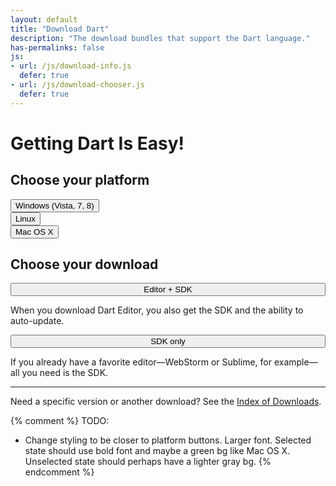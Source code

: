 ```yaml
---
layout: default
title: "Download Dart"
description: "The download bundles that support the Dart language."
has-permalinks: false
js:
- url: /js/download-info.js
  defer: true
- url: /js/download-chooser.js
  defer: true
---
```


# Getting Dart Is Easy!

## Choose your platform

<div class="btn-group-responsive btn-group hero-hldr btn-group-justified os-choices" style="display: table;">
  <div class="btn-group">
    <button type="button" class="btn btn-default btn-lg" id="windows">Windows (Vista, 7, 8)</button>
  </div>
  <div class="btn-group">
    <button type="button" class="btn btn-default btn-lg" id="linux">Linux</button>
  </div>
  <div class="btn-group">
    <button type="button" class="btn btn-default btn-lg" id="macos">Mac OS X</button>
  </div>
</div>

## Choose your download

<div class="row" markdown="1">
  <div class="col-md-6" markdown="1">

  <p align="center">
  <button id="editor" class="btn btn-lg download-choices" style="width:100%">
  Editor + SDK
  </button>
  </p>

  <p>
  When you download Dart Editor, you also get the SDK
  and the ability to auto-update.
  </p>

  </div>

  <div class="col-md-6" markdown="1">
  <p align="center">
  <button id="sdk" class="btn btn-lg btn-primary download-choices" style="width:100%">
  SDK only
  </button>
  </p>

  If you already have a favorite editor—WebStorm or Sublime,
  for example—all you need is the SDK.

  </div>
</div>

<div class="editor" style="display:none" markdown="1">

## Download Dart Editor

{% for platform in site.custom.downloads.binaries %}
<div class="{{platform.os}}" markdown="1">
{% include downloads/_get_dart_editor.html %}
</div>
{% endfor %}

</div>

<div class="sdk" style="display:none" markdown="1">

## Download the SDK

{% for platform in site.custom.downloads.binaries %}
<div class="{{platform.os}}" markdown="1">
{% capture partial %}downloads/_{{platform.os}}_section.html{% endcapture %}{% include {{partial}} %}
</div>
{% endfor %}

</div>

--------------------
Need a specific version or another download?
See the [Index of Downloads](archive/).


{% comment %}
TODO:
* Change styling to be closer to platform buttons.
  Larger font.
  Selected state should use bold font and
  maybe a green bg like Mac OS X.
  Unselected state should perhaps have a lighter gray bg.
{% endcomment %}
